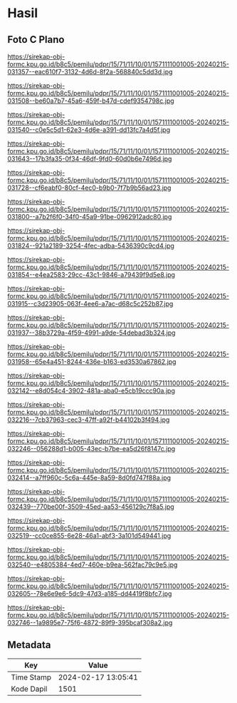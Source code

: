 # Hasil

## Foto C Plano

https://sirekap-obj-formc.kpu.go.id/b8c5/pemilu/pdpr/15/71/11/10/01/1571111001005-20240215-031357--eac610f7-3132-4d6d-8f2a-568840c5dd3d.jpg

https://sirekap-obj-formc.kpu.go.id/b8c5/pemilu/pdpr/15/71/11/10/01/1571111001005-20240215-031508--be60a7b7-45a6-459f-b47d-cdef9354798c.jpg

https://sirekap-obj-formc.kpu.go.id/b8c5/pemilu/pdpr/15/71/11/10/01/1571111001005-20240215-031540--c0e5c5d1-62e3-4d6e-a391-dd13fc7a4d5f.jpg

https://sirekap-obj-formc.kpu.go.id/b8c5/pemilu/pdpr/15/71/11/10/01/1571111001005-20240215-031643--17b3fa35-0f34-46df-9fd0-60d0b6e7496d.jpg

https://sirekap-obj-formc.kpu.go.id/b8c5/pemilu/pdpr/15/71/11/10/01/1571111001005-20240215-031728--cf6eabf0-80cf-4ec0-b9b0-7f7b9b56ad23.jpg

https://sirekap-obj-formc.kpu.go.id/b8c5/pemilu/pdpr/15/71/11/10/01/1571111001005-20240215-031800--a7b2f6f0-34f0-45a9-91be-0962912adc80.jpg

https://sirekap-obj-formc.kpu.go.id/b8c5/pemilu/pdpr/15/71/11/10/01/1571111001005-20240215-031824--921a2189-3254-4fec-adba-5436390c9cd4.jpg

https://sirekap-obj-formc.kpu.go.id/b8c5/pemilu/pdpr/15/71/11/10/01/1571111001005-20240215-031854--e4ea2583-29cc-43c1-9846-a79439f9d5e8.jpg

https://sirekap-obj-formc.kpu.go.id/b8c5/pemilu/pdpr/15/71/11/10/01/1571111001005-20240215-031915--c3d23905-063f-4ee6-a7ac-d68c5c252b87.jpg

https://sirekap-obj-formc.kpu.go.id/b8c5/pemilu/pdpr/15/71/11/10/01/1571111001005-20240215-031937--38b3729a-4f59-4991-a9de-54debad3b324.jpg

https://sirekap-obj-formc.kpu.go.id/b8c5/pemilu/pdpr/15/71/11/10/01/1571111001005-20240215-031958--65e4a451-8244-436e-b163-ed3530a67862.jpg

https://sirekap-obj-formc.kpu.go.id/b8c5/pemilu/pdpr/15/71/11/10/01/1571111001005-20240215-032142--e8d054c4-3902-481a-aba0-e5cb19ccc90a.jpg

https://sirekap-obj-formc.kpu.go.id/b8c5/pemilu/pdpr/15/71/11/10/01/1571111001005-20240215-032216--7cb37963-cec3-47ff-a92f-b44102b3f494.jpg

https://sirekap-obj-formc.kpu.go.id/b8c5/pemilu/pdpr/15/71/11/10/01/1571111001005-20240215-032246--056288d1-b005-43ec-b7be-ea5d26f8147c.jpg

https://sirekap-obj-formc.kpu.go.id/b8c5/pemilu/pdpr/15/71/11/10/01/1571111001005-20240215-032414--a7ff960c-5c6a-445e-8a59-8d0fd747f88a.jpg

https://sirekap-obj-formc.kpu.go.id/b8c5/pemilu/pdpr/15/71/11/10/01/1571111001005-20240215-032439--770be00f-3509-45ed-aa53-456129c7f8a5.jpg

https://sirekap-obj-formc.kpu.go.id/b8c5/pemilu/pdpr/15/71/11/10/01/1571111001005-20240215-032519--cc0ce855-6e28-46a1-abf3-3a101d549441.jpg

https://sirekap-obj-formc.kpu.go.id/b8c5/pemilu/pdpr/15/71/11/10/01/1571111001005-20240215-032540--e4805384-4ed7-460e-b9ea-562fac79c9e5.jpg

https://sirekap-obj-formc.kpu.go.id/b8c5/pemilu/pdpr/15/71/11/10/01/1571111001005-20240215-032605--78e6e9e6-5dc9-47d3-a185-dd4419f8bfc7.jpg

https://sirekap-obj-formc.kpu.go.id/b8c5/pemilu/pdpr/15/71/11/10/01/1571111001005-20240215-032746--1a9895e7-75f6-4872-89f9-395bcaf308a2.jpg


## Metadata

| Key        | Value               |
| ---------- | ------------------- |
| Time Stamp | 2024-02-17 13:05:41 |
| Kode Dapil | 1501                |



